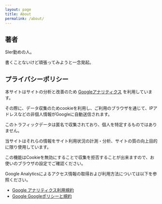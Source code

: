 ```yaml
---
layout: page
title: About
permalink: /about/
---
```


## 著者

SIer勤めの人。

書くことないけど頑張ってみようと一念発起。

## プライバシーポリシー

本サイトはサイトの分析と改善のため [Googleアナリティクス](https://developers.google.com/analytics/?hl=ja) を利用しています。

その際に、データ収集のためcookieを利用し、ご利用のブラウザを通じて、IPアドレスなどの非個人情報がGoogleに自動送信されます。

このトラフィックデータは匿名で収集されており、個人を特定するものではありません。

当サイトはそれらの情報をサイト利用状況の計測・分析、サイトの質の向上目的に限り使用しています。

この機能はCookieを無効にすることで収集を拒否することが出来ますので、お使いのブラウザの設定でご確認ください。

Google Analyticsによるアクセス情報の取得および利用方法については以下を参照ください。

* [Google アナリティクス利用規約](https://www.google.com/analytics/terms/jp.html)
* [Google Googleポリシーと規約](https://policies.google.com/privacy?hl=ja&gl=jP)

